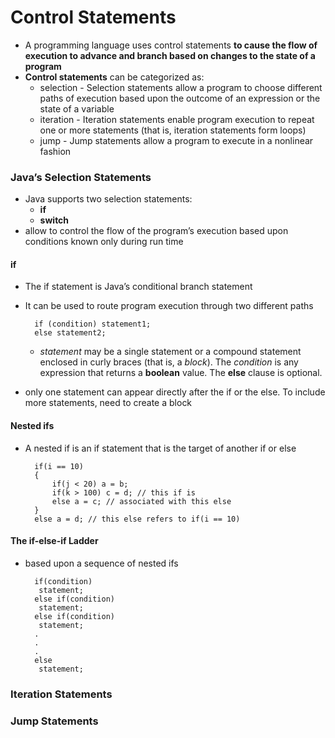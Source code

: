 # Control Statements
- A programming language uses control statements **to cause the flow of execution to advance and branch based on changes to the state of a program**
- **Control statements** can be categorized as: 
   - selection - Selection statements allow a program to choose different paths of execution based upon the outcome of an
                 expression or the state of a variable
   - iteration - Iteration statements enable program execution to repeat one or more statements (that is, iteration statements form loops)
   - jump - Jump statements allow a program to execute in a nonlinear fashion

### Java’s Selection Statements
- Java supports two selection statements:
   - **if**
   - **switch**
- allow to control the flow of the program’s execution based upon conditions known only during run time

#### if
- The if statement is Java’s conditional branch statement
- It can be used to route program execution through two different paths


        if (condition) statement1;
        else statement2;
    
   -  _statement_ may be a single statement or a compound statement enclosed in curly braces (that is, a _block_). The _condition_ is any expression that returns a **boolean** value. The
      **else** clause is optional.
- only one statement can appear directly after the if or the else. To include more statements, need to create a block

#### Nested ifs
- A nested if is an if statement that is the target of another if or else

   
        if(i == 10) 
        {
            if(j < 20) a = b;
            if(k > 100) c = d; // this if is
            else a = c; // associated with this else
        }
        else a = d; // this else refers to if(i == 10)

#### The if-else-if Ladder
- based upon a sequence of nested ifs


        if(condition)
         statement;
        else if(condition)
         statement;
        else if(condition)
         statement;
        .
        .
        .
        else
         statement;

### Iteration Statements

### Jump Statements